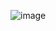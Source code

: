 
![image](https://user-images.githubusercontent.com/57319180/156913512-4fc9a142-c199-425a-a86f-d0c1a8dd654d.png)
